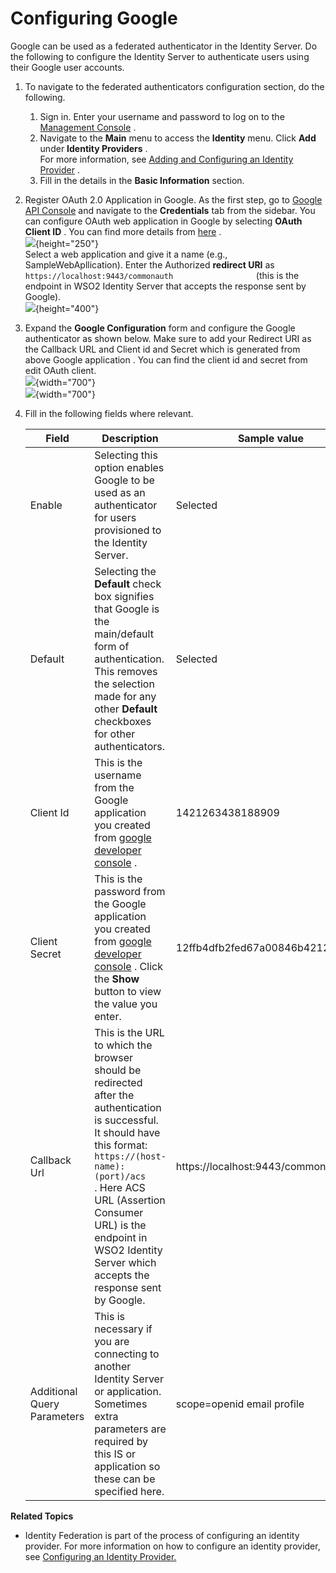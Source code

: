 # Configuring Google

Google can be used as a federated authenticator in the Identity
Server. Do the following to configure the Identity Server to
authenticate users using their Google user accounts.

1.  To navigate to the federated authenticators configuration section,
    do the following.
    1.  Sign in. Enter your username and password to log on to the
        [Management
        Console](https://docs.wso2.com/display/IS580/Getting+Started+with+the+Management+Console)
        .
    2.  Navigate to the **Main** menu to access the **Identity** menu.
        Click **Add** under **Identity Providers** .  
        For more information, see [Adding and Configuring an Identity
        Provider](https://docs.wso2.com/display/IS580/Adding+and+Configuring+an+Identity+Provider)
        .
    3.  Fill in the details in the **Basic Information** section.

2.  Register OAuth 2.0 Application in Google. As the first step, go to
    [Google API Console](https://console.developers.google.com)
    and navigate to the **Credentials** tab from the sidebar. You can
    configure OAuth web application in Google by selecting **OAuth
    Client ID** . You can find more details from
    [here](https://developers.google.com/identity/protocols/OpenIDConnect)
    .  
    ![](attachments/60494108/75110338.png){height="250"}  
    Select a web application and give it a name (e.g.,
    SampleWebApllication). Enter the Authorized **redirect URI** as
    `                     https://localhost:9443/commonauth                   `
    (this is the endpoint in WSO2 Identity Server that accepts the
    response sent by Google).  
    ![](attachments/60494108/75110343.png){height="400"}  
3.  Expand the **Google Configuration** form and configure the Google
    authenticator as shown below. Make sure to add your Redirect URI as
    the Callback URL and Client id and Secret which is generated from
    above Google application . You can find the client id and secret
    from edit OAuth client.  
    ![](attachments/60494108/75110347.png){width="700"}  
    ![](attachments/103331000/103331001.png){width="700"}
4.  Fill in the following fields where relevant.

    | Field                       | Description                                                                                                                                                                                                                                                                                                                                           | Sample value                      |
    |-----------------------------|-------------------------------------------------------------------------------------------------------------------------------------------------------------------------------------------------------------------------------------------------------------------------------------------------------------------------------------------------------|-----------------------------------|
    | Enable                      | Selecting this option enables Google to be used as an authenticator for users provisioned to the Identity Server.                                                                                                                                                                                                                                     | Selected                          |
    | Default                     | Selecting the **Default** check box signifies that Google is the main/default form of authentication. This removes the selection made for any other **Default** checkboxes for other authenticators.                                                                                                                                                  | Selected                          |
    | Client Id                   | This is the username from the Google application you created from [google developer console](https://console.developers.google.com/projectselector/apis/credentials) .                                                                                                                                                                                | 1421263438188909                  |
    | Client Secret               | This is the password from the Google application you created from [google developer console](https://console.developers.google.com/projectselector/apis/credentials) . Click the **Show** button to view the value you enter.                                                                                                                         | 12ffb4dfb2fed67a00846b42126991f8  |
    | Callback Url                | This is the URL to which the browser should be redirected after the authentication is successful. It should have this format: `                               https://(host-name):(port)/acs                             ` . Here ACS URL (Assertion Consumer URL) is the endpoint in WSO2 Identity Server which accepts the response sent by Google. | https://localhost:9443/commonauth |
    | Additional Query Parameters | This is necessary if you are connecting to another Identity Server or application. Sometimes extra parameters are required by this IS or application so these can be specified here.                                                                                                                                                                  | scope=openid email profile        |

**Related Topics**

-   Identity Federation is part of the process of configuring an
    identity provider. For more information on how to configure an
    identity provider, see [Configuring an Identity
    Provider.](_Adding_and_Configuring_an_Identity_Provider_)
